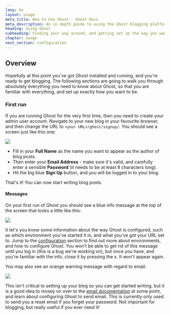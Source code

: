```yaml
---
lang: ko
layout: usage
meta_title: How to Use Ghost - Ghost Docs
meta_description: An in depth guide to using the Ghost blogging platform. Got Ghost but not sure how to get going? Start here!
heading: Using Ghost
subheading: Finding your way around, and getting set up the way you want
chapter: usage
next_section: configuration
---
```


## Overview <a id="overview"></a>

Hopefully at this point you've got Ghost installed and running, and you're ready to get blogging. The following sections are going to walk you through absolutely everything you need to know about Ghost, so that you are familiar with everything, and set up exactly how you want to be.

### First run

If you are running Ghost for the very first time, then you need to create your admin user account. Navigate to your new blog in your favourite browser, and then change the URL to <code class="path">&lt;your URL&gt;/ghost/signup/</code>. You should see a screen just like this one:

![](https://s3-eu-west-1.amazonaws.com/ghost-website-cdn/ghost-signup.png)

*   Fill in your **Full Name** as the name you want to appear as the author of blog posts.
*   Then enter your **Email Address** - make sure it's valid, and carefully enter a sensible **Password** (it needs to be at least 8 characters long).
*   Hit the big blue **Sign Up** button, and you will be logged in to your blog.

That's it! You can now start writing blog posts.

#### Messages

On your first run of Ghost you should see a blue info message at the top of the screen that looks a little like this:

![](https://s3-eu-west-1.amazonaws.com/ghost-website-cdn/first-run-info.png)

It let's you know some information about the way Ghost is configured, such as which environment you've started it in, and what you've got your URL set to. Jump to the [configuration](/usage/configuration/) section to find out more about environments, and how to configure Ghost. You won't be able to get rid of this message until you log in (this is a bug we're working on), but once you have, and you're familiar with the info, close it by pressing the x. It won't appear again.

You may also see an orange warning message with regard to email:

![](https://s3-eu-west-1.amazonaws.com/ghost-website-cdn/email-warning.png)

This isn't critical to setting up your blog so you can get started writing, but it is a good idea to mosey on over to the [email documentation](/mail) at some point, and learn about configuring Ghost to send email. This is currently only used to send you a reset email if you forget your password. Not important for blogging, but really useful if you ever need it!


